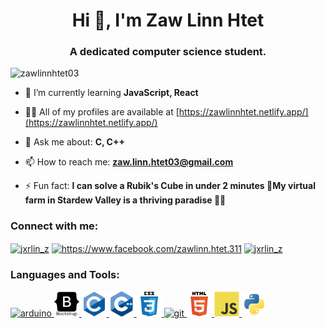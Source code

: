 <h1 align="center">Hi 👋, I'm Zaw Linn Htet</h1>
<h3 align="center">A dedicated computer science student.</h3>

<p align="left"> <img src="https://komarev.com/ghpvc/?username=zawlinnhtet03&label=Profile%20views&color=0e75b6&style=flat" alt="zawlinnhtet03" /> </p>

- 🌱 I’m currently learning **JavaScript, React**

- 👨‍💻 All of my profiles are available at [https://zawlinnhtet.netlify.app/](https://zawlinnhtet.netlify.app/)

- 💬 Ask me about: **C, C++**

- 📫 How to reach me: **zaw.linn.htet03@gmail.com**

- ⚡ Fun fact: **I can solve a Rubik's Cube in under 2 minutes 🎲My virtual farm in Stardew Valley is a thriving paradise 🌽🐓**

<h3 align="left">Connect with me:</h3>
<p align="left">
<a href="https://twitter.com/jxrlin_z" target="blank"><img align="center" src="https://raw.githubusercontent.com/rahuldkjain/github-profile-readme-generator/master/src/images/icons/Social/twitter.svg" alt="jxrlin_z" height="30" width="40" /></a>
<a href="https://fb.com/https://www.facebook.com/zawlinn.htet.311" target="blank"><img align="center" src="https://raw.githubusercontent.com/rahuldkjain/github-profile-readme-generator/master/src/images/icons/Social/facebook.svg" alt="https://www.facebook.com/zawlinn.htet.311" height="30" width="40" /></a>
<a href="https://instagram.com/jxrlin_z" target="blank"><img align="center" src="https://raw.githubusercontent.com/rahuldkjain/github-profile-readme-generator/master/src/images/icons/Social/instagram.svg" alt="jxrlin_z" height="30" width="40" /></a>
</p>

<h3 align="left">Languages and Tools:</h3>
<p align="left"> <a href="https://www.arduino.cc/" target="_blank" rel="noreferrer"> <img src="https://cdn.worldvectorlogo.com/logos/arduino-1.svg" alt="arduino" width="40" height="40"/> </a> <a href="https://getbootstrap.com" target="_blank" rel="noreferrer"> <img src="https://raw.githubusercontent.com/devicons/devicon/master/icons/bootstrap/bootstrap-plain-wordmark.svg" alt="bootstrap" width="40" height="40"/> </a> <a href="https://www.cprogramming.com/" target="_blank" rel="noreferrer"> <img src="https://raw.githubusercontent.com/devicons/devicon/master/icons/c/c-original.svg" alt="c" width="40" height="40"/> </a> <a href="https://www.w3schools.com/cpp/" target="_blank" rel="noreferrer"> <img src="https://raw.githubusercontent.com/devicons/devicon/master/icons/cplusplus/cplusplus-original.svg" alt="cplusplus" width="40" height="40"/> </a> <a href="https://www.w3schools.com/css/" target="_blank" rel="noreferrer"> <img src="https://raw.githubusercontent.com/devicons/devicon/master/icons/css3/css3-original-wordmark.svg" alt="css3" width="40" height="40"/> </a> <a href="https://git-scm.com/" target="_blank" rel="noreferrer"> <img src="https://www.vectorlogo.zone/logos/git-scm/git-scm-icon.svg" alt="git" width="40" height="40"/> </a> <a href="https://www.w3.org/html/" target="_blank" rel="noreferrer"> <img src="https://raw.githubusercontent.com/devicons/devicon/master/icons/html5/html5-original-wordmark.svg" alt="html5" width="40" height="40"/> </a> <a href="https://developer.mozilla.org/en-US/docs/Web/JavaScript" target="_blank" rel="noreferrer"> <img src="https://raw.githubusercontent.com/devicons/devicon/master/icons/javascript/javascript-original.svg" alt="javascript" width="40" height="40"/> </a> <a href="https://www.python.org" target="_blank" rel="noreferrer"> <img src="https://raw.githubusercontent.com/devicons/devicon/master/icons/python/python-original.svg" alt="python" width="40" height="40"/> </a> </p>
